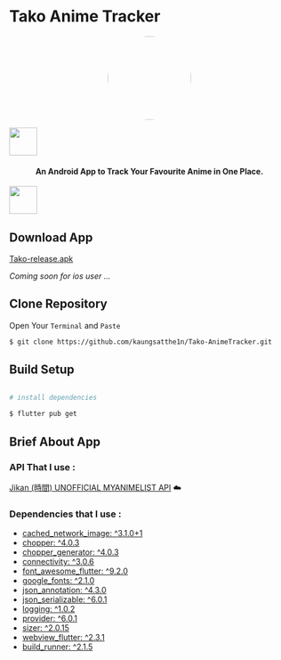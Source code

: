 # Tako Anime Tracker

<p align="center"><a href="https://github.com/kaungsatthe1n/Tako-AnimeTracker"><img src="https://github.com/kaungsatthe1n/Tako-AnimeTracker/blob/main/assets/images/logo-circle.png?raw=true" width="150" height="auto" style="border-radius:60%"></a></p>

<p>
<img src="https://i.pinimg.com/originals/98/1c/d1/981cd18203c866a33869ca348c3d4d0c.png" width ="50">
<h4 align="center">An Android App to Track Your Favourite Anime in One Place.</h4> <img src="https://i.kym-cdn.com/photos/images/newsfeed/000/863/023/019.png" width="50"></p>

## Download App

[Tako-release.apk](https://github.com/kaungsatthe1n/Tako-AnimeTracker/releases/download/v0.1.1/Tako-release.apk)

_Coming soon for ios user ..._ 


## Clone Repository

Open Your `Terminal` and `Paste`

```bash
$ git clone https://github.com/kaungsatthe1n/Tako-AnimeTracker.git
```

## Build Setup

```bash

# install dependencies

$ flutter pub get
```

## Brief About App

### API That I use :

[Jikan (時間) UNOFFICIAL MYANIMELIST API](https://jikan.moe/) :cloud:

### Dependencies that I use :

- [cached_network_image: ^3.1.0+1](https://pub.dev/packages/cached_network_image)
- [chopper: ^4.0.3](https://pub.dev/packages/chopper)
- [chopper_generator: ^4.0.3](https://pub.dev/packages/chopper_generator)
- [connectivity: ^3.0.6](https://pub.dev/packages/connectivity)
- [font_awesome_flutter: ^9.2.0](https://pub.dev/packages/font_awesome_flutter)
- [google_fonts: ^2.1.0](https://pub.dev/packages/google_fonts)
- [json_annotation: ^4.3.0](https://pub.dev/packages/json_annotation)
- [json_serializable: ^6.0.1](https://pub.dev/packages/json_serializable)
- [logging: ^1.0.2](https://pub.dev/packages/logging)
- [provider: ^6.0.1](https://pub.dev/packages/provider)
- [sizer: ^2.0.15](https://pub.dev/packages/sizer)
- [webview_flutter: ^2.3.1](https://pub.dev/packages/webview_flutter)
- [build_runner: ^2.1.5](https://pub.dev/packages/build_runner)
